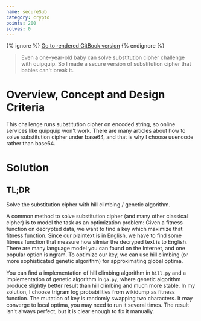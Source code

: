 ```yaml
---
name: secureSub
category: crypto
points: 200
solves: 0
---
```


{% ignore %}
[Go to rendered GitBook version](https://sasdf.cf/ctf-tasks-writeup/)
{% endignore %}

> Even a one-year-old baby can solve substitution cipher challenge with quipquip.
> So I made a secure version of substitution cipher that babies can't break it.


# Overview, Concept and Design Criteria
This challenge runs substitution cipher on encoded string,
so online services like quipquip won't work.
There are many articles about how to solve substitution cipher under base64,
and that is why I choose uuencode rather than base64.


# Solution
## TL;DR
Solve the substitution cipher with hill climbing / genetic algorithm.

A common method to solve substitution cipher (and many other classical cipher)
is to model the task as an optimization problem:
Given a fitness function on decrypted data,
we want to find a key which maximize that fitness function.
Since our plaintext is in English,
we have to find some fitness function that measure how silmiar the decryped text is to English.
There are many language model you can found on the Internet, and one popular option is ngram.
To optimize our key, we can use hill climbing (or more sophisticated genetic algorithm) for approximating global optima.

You can find a implementation of hill climbing algorithm in `hill.py` and a implementation of genetic algorithm in `ga.py`,
where genetic algorithm produce slightly better result than hill climbing and much more stable.
In my solution, I choose trigram log probabilities from wikidump as fitness function.
The mutation of key is randomly swapping two characters.
It may converge to local optima, you may need to run it several times.
The result isn't always perfect, but it is clear enough to fix it manually.
